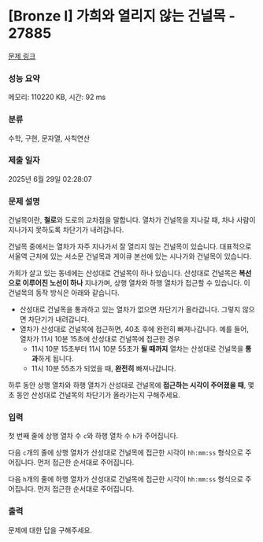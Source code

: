 # [Bronze I] 가희와 열리지 않는 건널목 - 27885 

[문제 링크](https://www.acmicpc.net/problem/27885) 

### 성능 요약

메모리: 110220 KB, 시간: 92 ms

### 분류

수학, 구현, 문자열, 사칙연산

### 제출 일자

2025년 6월 29일 02:28:07

### 문제 설명

<p>건널목이란, <strong>철로</strong>와 도로의 교차점을 말합니다. 열차가 건널목을 지나갈 때, 차나 사람이 지나가지 못하도록 차단기가 내려갑니다.</p>

<p>건널목 중에서는 열차가 자주 지나가서 잘 열리지 않는 건널목이 있습니다. 대표적으로 서울역 근처에 있는 서소문 건널목과 게이큐 본선에 있는 시나가와 건널목이 있습니다.</p>

<p>가희가 살고 있는 동네에는 산성대로 건널목이 하나 있습니다. 산성대로 건널목은 <strong>복선으로 이루어진 노선이 하나</strong> 지나가며, 상행 열차와 하행 열차가 접근할 수 있습니다. 이 건널목의 동작 방식은 아래와 같습니다.</p>

<ul>
	<li>산성대로 건널목을 통과하고 있는 열차가 없으면 차단기가 올라갑니다. 그렇지 않으면 차단기가 내려갑니다.</li>
	<li>열차가 산성대로 건널목에 접근하면, 40초 후에 완전히 빠져나갑니다. 예를 들어, 열차가 11시 10분 15초에 산성대로 건널목에 접근한 경우
	<ul>
		<li>11시 10분 15초부터 11시 10분 55초가 <strong>될 때까지</strong> 열차는 산성대로 건널목을<strong> 통과</strong>하게 됩니다.</li>
		<li>11시 10분 55초가 되었을 때, <strong>완전히</strong> 빠져나갑니다.</li>
	</ul>
	</li>
</ul>

<p>하루 동안 상행 열차와 하행 열차가 산성대로 건널목에<strong> 접근하는 시각이 주어졌을 때</strong>, 몇 초 동안 산성대로 건널목의 차단기가 올라가는지 구해주세요.</p>

### 입력 

 <p>첫 번째 줄에 상행 열차 수 <code>c</code>와 하행 열차 수 <code>h</code>가 주어집니다.</p>

<p>다음 <code>c</code>개의 줄에 상행 열차가 산성대로 건널목에 접근한 시각이 <code>hh:mm:ss</code> 형식으로 주어집니다. 먼저 접근한 순서대로 주어집니다.</p>

<p>다음 <code>h</code>개의 줄에 하행 열차가 산성대로 건널목에 접근한 시각이 <code>hh:mm:ss</code> 형식으로 주어집니다. 먼저 접근한 순서대로 주어집니다.</p>

### 출력 

 <p>문제에 대한 답을 구해주세요.</p>


